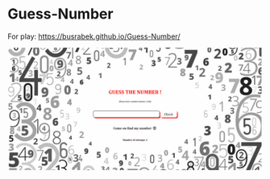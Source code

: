 # Guess-Number

For play:  https://busrabek.github.io/Guess-Number/

![](https://github.com/busrabek/Guess-Number/blob/main/guessnumber.gif)
